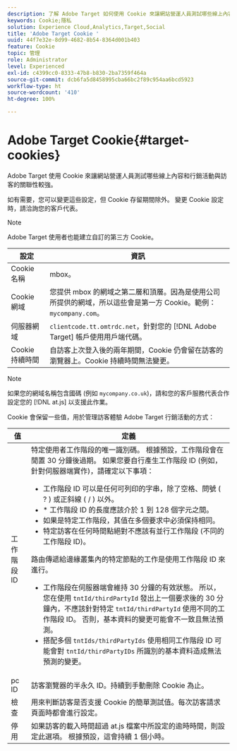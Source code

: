 ```yaml
---
description: 了解 Adobe Target 如何使用 Cookie 來讓網站營運人員測試哪些線上內容和優惠方案與訪客的關聯性較強。
keywords: Cookie;隱私
solution: Experience Cloud,Analytics,Target,Social
title: 'Adobe Target Cookie '
uuid: 44f7e32e-8d99-4682-8b54-8364d001b403
feature: Cookie
topic: 管理
role: Administrator
level: Experienced
exl-id: c4399cc0-8333-47b8-b830-2ba7359f464a
source-git-commit: dcb6fa5d8458995cba66bc2f89c954aa6bcd5923
workflow-type: ht
source-wordcount: '410'
ht-degree: 100%

---
```


# Adobe Target Cookie{#target-cookies}

Adobe Target 使用 Cookie 來讓網站營運人員測試哪些線上內容和行銷活動與訪客的關聯性較強。

如有需要，您可以變更這些設定，但 Cookie 存留期間除外。 變更 Cookie 設定時，請洽詢您的客戶代表。

>[!NOTE]
>
>Adobe Target 使用者也能建立自訂的第三方 Cookie。

| 設定 | 資訊 |
| --- | --- |
| Cookie 名稱 | mbox。 |
| Cookie 網域 | 您提供 mbox 的網域之第二層和頂層。因為是使用公司所提供的網域，所以這些會是第一方 Cookie。範例：`mycompany.com`。 |
| 伺服器網域 | `clientcode.tt.omtrdc.net`，針對您的 [!DNL Adobe Target] 帳戶使用用戶端代碼。 |
| Cookie 持續時間 | 自訪客上次登入後的兩年期間，Cookie 仍會留在訪客的瀏覽器上。Cookie 持續時間無法變更。 |



>[!NOTE]
>
>如果您的網域名稱包含國碼 (例如 `mycompany.co.uk`)，請和您的客戶服務代表合作設定您的 [!DNL at.js] 以支援此作業。

Cookie 會保留一些值，用於管理訪客體驗 Adobe Target 行銷活動的方式：

| 值 | 定義 |
| --- | --- |
| 工作階段 ID | 特定使用者工作階段的唯一識別碼。 根據預設，工作階段會在閒置 30 分鐘後過期。 如果您要自行產生工作階段 ID (例如，針對伺服器端實作)，請確定以下事項：<ul><li>工作階段 ID 可以是任何可列印的字串，除了空格、問號 ( ? ) 或正斜線 ( / ) 以外。</li><li>* 工作階段 ID 的長度應該介於 1 到 128 個字元之間。</li><li>如果是特定工作階段，其值在多個要求中必須保持相同。</li><li>特定訪客在任何時間點絕對不應該有並行工作階段 (不同的工作階段 ID)。</li></ul>路由傳遞給邊緣叢集內的特定節點的工作是使用工作階段 ID 來進行。<ul><li>工作階段在伺服器端會維持 30 分鐘的有效狀態。 所以，您在使用 `tntId/thirdPartyId` 發出上一個要求後的 30 分鐘內，不應該針對特定 `tntId/thirdPartyId` 使用不同的工作階段 ID。 否則，基本資料的變更可能會不一致且無法預測。</li><li>搭配多個 `tntIds/thirdPartyIds` 使用相同工作階段 ID 可能會對 `tntId/thirdPartyIDs` 所識別的基本資料造成無法預測的變更。</li></ul> |
| pc ID | 訪客瀏覽器的半永久 ID。持續到手動刪除 Cookie 為止。 |
| 檢查 | 用來判斷訪客是否支援 Cookie 的簡單測試值。每次訪客請求頁面時都會進行設定。 |
| 停用 | 如果訪客的載入時間超過 at.js 檔案中所設定的逾時時間，則設定此選項。 根據預設，這會持續 1 個小時。 |

